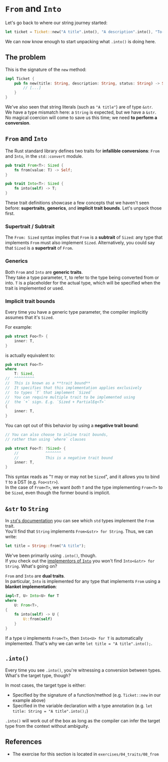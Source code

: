 # `From` and `Into`

Let's go back to where our string journey started:

```rust
let ticket = Ticket::new("A title".into(), "A description".into(), "To-Do".into());
```

We can now know enough to start unpacking what `.into()` is doing here.

## The problem

This is the signature of the `new` method:

```rust
impl Ticket {
    pub fn new(title: String, description: String, status: String) -> Self {
        // [...]
    }
}
```

We've also seen that string literals (such as `"A title"`) are of type `&str`.  
We have a type mismatch here: a `String` is expected, but we have a `&str`. 
No magical coercion will come to save us this time; we need **to perform a conversion**.

## `From` and `Into`

The Rust standard library defines two traits for **infallible conversions**: `From` and `Into`, 
in the `std::convert` module.

```rust
pub trait From<T>: Sized {
    fn from(value: T) -> Self;
}

pub trait Into<T>: Sized {
    fn into(self) -> T;
}
```

These trait definitions showcase a few concepts that we haven't seen before: **supertraits**, **generics**, 
and **implicit trait bounds**. Let's unpack those first.

### Supertrait / Subtrait

The `From: Sized` syntax implies that `From` is a **subtrait** of `Sized`: any type that
implements `From` must also implement `Sized`.
Alternatively, you could say that `Sized` is a **supertrait** of `From`.

### Generics

Both `From` and `Into` are **generic traits**.  
They take a type parameter, `T`, to refer to the type being converted from or into.
`T` is a placeholder for the actual type, which will be specified when the trait is implemented or used.

### Implicit trait bounds

Every time you have a generic type parameter, the compiler implicitly assumes that it's `Sized`.

For example:

```rust
pub struct Foo<T> {
    inner: T,
}
```

is actually equivalent to:

```rust
pub struct Foo<T> 
where
    T: Sized,
//  ^^^^^^^^^
//  This is known as a **trait bound**
//  It specifies that this implementation applies exclusively
//  to types `T` that implement `Sized`
//  You can require multiple trait to be implemented using 
//  the `+` sign. E.g. `Sized + PartialEq<T>`
{
    inner: T,
}
```

You can opt out of this behavior by using a **negative trait bound**:

```rust
// You can also choose to inline trait bounds,
// rather than using `where` clauses

pub struct Foo<T: ?Sized> {
    //            ^^^^^^^
    //            This is a negative trait bound
    inner: T,
}
```

This syntax reads as "`T` may or may not be `Sized`", and it allows you to
bind `T` to a DST (e.g. `Foo<str>`).  
In the case of `From<T>`, we want _both_ `T` and the type implementing `From<T>` to be `Sized`, even
though the former bound is implicit.

## `&str` to `String`

In [`std`'s documentation](https://doc.rust-lang.org/std/convert/trait.From.html#implementors) 
you can see which `std` types implement the `From` trait.  
You'll find that `String` implements `From<&str> for String`. Thus, we can write:

```rust
let title = String::from("A title");
```

We've been primarily using `.into()`, though.  
If you check out the [implementors of `Into`](https://doc.rust-lang.org/std/convert/trait.Into.html#implementors)
you won't find `Into<&str> for String`. What's going on?

`From` and `Into` are **dual traits**.  
In particular, `Into` is implemented for any type that implements `From` using a **blanket implementation**:

```rust
impl<T, U> Into<U> for T
where
    U: From<T>,
{
    fn into(self) -> U {
        U::from(self)
    }
}
```

If a type `U` implements `From<T>`, then `Into<U> for T` is automatically implemented. That's why
we can write `let title = "A title".into();`.

## `.into()`

Every time you see `.into()`, you're witnessing a conversion between types.  
What's the target type, though?

In most cases, the target type is either:

- Specified by the signature of a function/method (e.g. `Ticket::new` in our example above)
- Specified in the variable declaration with a type annotation (e.g. `let title: String = "A title".into();`)

`.into()` will work out of the box as long as the compiler can infer the target type from the context without ambiguity.

## References

- The exercise for this section is located in `exercises/04_traits/08_from`
